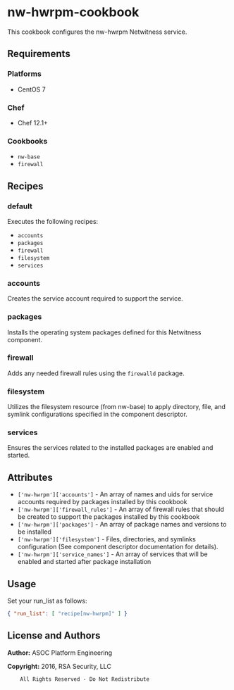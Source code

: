 # nw-hwrpm-cookbook

This cookbook configures the nw-hwrpm Netwitness service.

## Requirements

### Platforms

* CentOS 7

### Chef

* Chef 12.1+

### Cookbooks

* `nw-base`
* `firewall`

## Recipes

### default

Executes the following recipes:
* `accounts`
* `packages`
* `firewall`
* `filesystem`
* `services`

### accounts

Creates the service account required to support the service.

### packages

Installs the operating system packages defined for this Netwitness component.

### firewall

Adds any needed firewall rules using the `firewalld` package.

### filesystem

Utilizes the filesystem resource (from nw-base) to apply directory, file,
and symlink configurations specified in the component descriptor.

### services

Ensures the services related to the installed packages are enabled and
started.

## Attributes

* `['nw-hwrpm']['accounts']` - An array of names and uids for
  service accounts required by packages installed by this cookbook
* `['nw-hwrpm']['firewall_rules']` - An array of firewall rules
  that should be created to support the packages installed by this cookbook
* `['nw-hwrpm']['packages']` - An array of package names and
  versions to be installed
* `['nw-hwrpm']['filesystem']` - Files, directories, and symlinks
  configuration (See component descriptor documentation for details).
* `['nw-hwrpm']['service_names']` - An array of services that
  will be enabled and started after package installation

## Usage

Set your run\_list as follows:

```json
{ "run_list": [ "recipe[nw-hwrpm]" ] }
```

## License and Authors

**Author:** ASOC Platform Engineering

**Copyright:** 2016, RSA Security, LLC

```text
    All Rights Reserved - Do Not Redistribute
```
